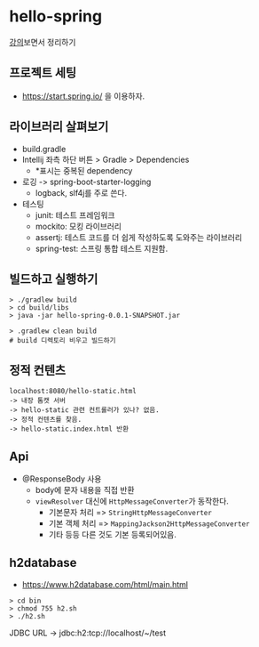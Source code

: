 # hello-spring

[강의](https://www.inflearn.com/course/%EC%8A%A4%ED%94%84%EB%A7%81-%EC%9E%85%EB%AC%B8-%EC%8A%A4%ED%94%84%EB%A7%81%EB%B6%80%ED%8A%B8)보면서
정리하기

## 프로젝트 세팅
- https://start.spring.io/ 을 이용하자.

## 라이브러리 살펴보기
- build.gradle
- Intellij 좌측 하단 버튼 > Gradle > Dependencies
  - *표시는 중복된 dependency
- 로깅 -> spring-boot-starter-logging
  - logback, slf4j를 주로 쓴다.
- 테스팅
  - junit: 테스트 프레임워크
  - mockito: 모킹 라이브러리
  - assertj: 테스트 코드를 더 쉽게 작성하도록 도와주는 라이브러리
  - spring-test: 스프링 통합 테스트 지원함.

## 빌드하고 실행하기

```shell
> ./gradlew build
> cd build/libs
> java -jar hello-spring-0.0.1-SNAPSHOT.jar
```

```shell
> .gradlew clean build
# build 디렉토리 비우고 빌드하기
```

## 정적 컨텐츠
```text
localhost:8080/hello-static.html
-> 내장 톰캣 서버
-> hello-static 관련 컨트롤러가 있나? 없음.
-> 정적 컨텐츠를 찾음.
-> hello-static.index.html 반환
```

## Api

- @ResponseBody 사용
  - body에 문자 내용을 직접 반환
  - `viewResolver` 대신에 `HttpMessageConverter`가 동작한다.
    - 기본문자 처리 => `StringHttpMessageConverter`
    - 기본 객체 처리 => `MappingJackson2HttpMessageConverter`
    - 기타 등등 다른 것도 기본 등록되어있음.
  

## h2database
- https://www.h2database.com/html/main.html
```text
> cd bin
> chmod 755 h2.sh
> ./h2.sh
```

JDBC URL -> jdbc:h2:tcp://localhost/~/test

